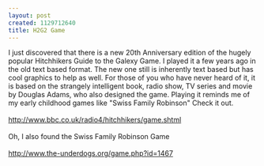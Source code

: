 ```yaml
--- 
layout: post
created: 1129712640
title: H2G2 Game
---
```

I just discovered that there is a new 20th Anniversary edition of the hugely popular Hitchhikers Guide to the Galexy Game.  I played it a few years ago in the old text based format.  The new one still is inherently text based but has cool graphics to help as well.  For those of you who have never heard of it, it is based on the strangely intelligent book, radio show, TV series and movie by Douglas Adams, who also designed the game.  Playing it reminds me of my early childhood games like "Swiss Family Robinson"  Check it out.<br /><br /><a href="http://www.bbc.co.uk/radio4/hitchhikers/game.shtml">http://www.bbc.co.uk/radio4/hitchhikers/game.shtml</a><br /><br />Oh, I also found the Swiss Family Robinson Game<br /><br /><a href="http://www.the-underdogs.org/game.php?id=1467">http://www.the-underdogs.org/game.php?id=1467</a>
